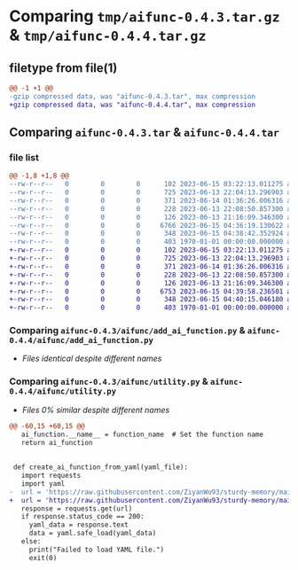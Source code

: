 # Comparing `tmp/aifunc-0.4.3.tar.gz` & `tmp/aifunc-0.4.4.tar.gz`

## filetype from file(1)

```diff
@@ -1 +1 @@
-gzip compressed data, was "aifunc-0.4.3.tar", max compression
+gzip compressed data, was "aifunc-0.4.4.tar", max compression
```

## Comparing `aifunc-0.4.3.tar` & `aifunc-0.4.4.tar`

### file list

```diff
@@ -1,8 +1,8 @@
--rw-r--r--   0        0        0      102 2023-06-15 03:22:13.011275 aifunc-0.4.3/aifunc/__init__.py
--rw-r--r--   0        0        0      725 2023-06-13 22:04:13.296903 aifunc-0.4.3/aifunc/add_ai_function.py
--rw-r--r--   0        0        0      371 2023-06-14 01:36:26.006316 aifunc-0.4.3/aifunc/evaluate_answer.py
--rw-r--r--   0        0        0      228 2023-06-13 22:08:50.857300 aifunc-0.4.3/aifunc/follow_up.py
--rw-r--r--   0        0        0      126 2023-06-13 21:16:09.346300 aifunc-0.4.3/aifunc/generate_question.py
--rw-r--r--   0        0        0     6766 2023-06-15 04:36:19.130622 aifunc-0.4.3/aifunc/utility.py
--rw-r--r--   0        0        0      348 2023-06-15 04:38:42.352924 aifunc-0.4.3/pyproject.toml
--rw-r--r--   0        0        0      403 1970-01-01 00:00:00.000000 aifunc-0.4.3/PKG-INFO
+-rw-r--r--   0        0        0      102 2023-06-15 03:22:13.011275 aifunc-0.4.4/aifunc/__init__.py
+-rw-r--r--   0        0        0      725 2023-06-13 22:04:13.296903 aifunc-0.4.4/aifunc/add_ai_function.py
+-rw-r--r--   0        0        0      371 2023-06-14 01:36:26.006316 aifunc-0.4.4/aifunc/evaluate_answer.py
+-rw-r--r--   0        0        0      228 2023-06-13 22:08:50.857300 aifunc-0.4.4/aifunc/follow_up.py
+-rw-r--r--   0        0        0      126 2023-06-13 21:16:09.346300 aifunc-0.4.4/aifunc/generate_question.py
+-rw-r--r--   0        0        0     6753 2023-06-15 04:39:58.236501 aifunc-0.4.4/aifunc/utility.py
+-rw-r--r--   0        0        0      348 2023-06-15 04:40:15.046180 aifunc-0.4.4/pyproject.toml
+-rw-r--r--   0        0        0      403 1970-01-01 00:00:00.000000 aifunc-0.4.4/PKG-INFO
```

### Comparing `aifunc-0.4.3/aifunc/add_ai_function.py` & `aifunc-0.4.4/aifunc/add_ai_function.py`

 * *Files identical despite different names*

### Comparing `aifunc-0.4.3/aifunc/utility.py` & `aifunc-0.4.4/aifunc/utility.py`

 * *Files 0% similar despite different names*

```diff
@@ -60,15 +60,15 @@
   ai_function.__name__ = function_name  # Set the function name
   return ai_function
 
 
 def create_ai_function_from_yaml(yaml_file):
   import requests
   import yaml
-  url = 'https://raw.githubusercontent.com/ZiyanWu93/sturdy-memory/main/fixed_format/' + yaml_file
+  url = 'https://raw.githubusercontent.com/ZiyanWu93/sturdy-memory/main/' + yaml_file
   response = requests.get(url)
   if response.status_code == 200:
     yaml_data = response.text
     data = yaml.safe_load(yaml_data)
   else:
     print("Failed to load YAML file.")
     exit(0)
```

